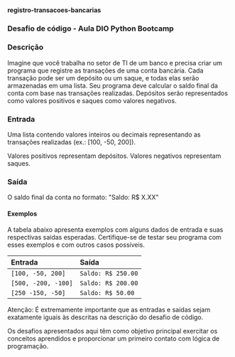 #### registro-transacoes-bancarias

### Desafio de código - Aula DIO Python Bootcamp

### Descrição

Imagine que você trabalha no setor de TI de um banco e precisa criar um programa que registre as transações de uma conta bancária. Cada transação pode ser um depósito ou um saque, e todas elas serão armazenadas em uma lista. Seu programa deve calcular o saldo final da conta com base nas transações realizadas. Depósitos serão representados como valores positivos e saques como valores negativos.

### Entrada
Uma lista contendo valores inteiros ou decimais representando as transações realizadas (ex.: [100, -50, 200]).

Valores positivos representam depósitos.
Valores negativos representam saques.

### Saída
O saldo final da conta no formato: "Saldo: R$ X.XX"

#### Exemplos

A tabela abaixo apresenta exemplos com alguns dados de entrada e suas respectivas saídas esperadas. Certifique-se de testar seu programa com esses exemplos e com outros casos possíveis.

| Entrada   | Saída       | 
| :---------- | :--------- |
| `[100, -50, 200]`      | `Saldo: R$ 250.00` | 
| `[500, -200, -100]`    | `Saldo: R$ 200.00`    |
| `[250 -150, -50]`   | `Saldo: R$ 50.00`     |

Atenção: É extremamente importante que as entradas e saídas sejam exatamente iguais às descritas na descrição do desafio de código.

Os desafios apresentados aqui têm como objetivo principal exercitar os conceitos aprendidos e proporcionar um primeiro contato com lógica de programação.
